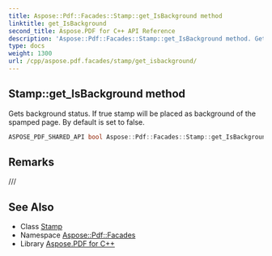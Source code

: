 ```yaml
---
title: Aspose::Pdf::Facades::Stamp::get_IsBackground method
linktitle: get_IsBackground
second_title: Aspose.PDF for C++ API Reference
description: 'Aspose::Pdf::Facades::Stamp::get_IsBackground method. Gets background status. If true stamp will be placed as background of the spamped page. By default is set to false in C++.'
type: docs
weight: 1300
url: /cpp/aspose.pdf.facades/stamp/get_isbackground/
---
```

## Stamp::get_IsBackground method


Gets background status. If true stamp will be placed as background of the spamped page. By default is set to false.

```cpp
ASPOSE_PDF_SHARED_API bool Aspose::Pdf::Facades::Stamp::get_IsBackground() const
```

## Remarks


/// 
## See Also

* Class [Stamp](../)
* Namespace [Aspose::Pdf::Facades](../../)
* Library [Aspose.PDF for C++](../../../)
